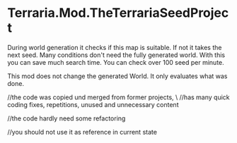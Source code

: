 # Terraria.Mod.TheTerrariaSeedProject

During world generation it checks if this map is suitable. If not it takes the next seed. Many conditions don't need the fully generated world. With this you can save much search time. You can check over 100 seed per minute.

This mod does not change the generated World. It only evaluates what was done.




//the code was copied und merged from former projects, \\
//has many quick coding fixes, repetitions, unused and unnecessary content

//the code hardly need some refactoring

//you should not use it as reference in current state
